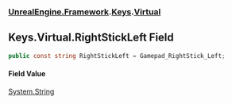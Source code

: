 ### [UnrealEngine.Framework](UnrealEngine_Framework.md 'UnrealEngine.Framework').[Keys](Keys.md 'UnrealEngine.Framework.Keys').[Virtual](Keys_Virtual.md 'UnrealEngine.Framework.Keys.Virtual')
## Keys.Virtual.RightStickLeft Field
```csharp
public const string RightStickLeft = Gamepad_RightStick_Left;
```
#### Field Value
[System.String](https://docs.microsoft.com/en-us/dotnet/api/System.String 'System.String')
